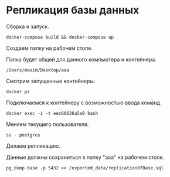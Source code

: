 # Репликация базы данных

Сборка и запуск.

```
docker-compose build && docker-compose up
```

Создаем папку на рабочем столе.

Папка будет общей для данного компьютера и контейнера.

```
/Users/maxim/Desktop/aaa
```

Смотрим запущенные контейнеры.

```
docker ps
```

Подключаемся к контейнеру с возможностью ввода команд.

```
docker exec -i -t eec60636a5a0 bash
```

Меняем текущего пользователя.

```
su - postgres
```

Делаем репликацию.

Данные должны сохраниться в папку "aaa" на рабочем столе.

```
pg_dump base -p 5432 >> /exported_data/replicationOfBase.sql
```

